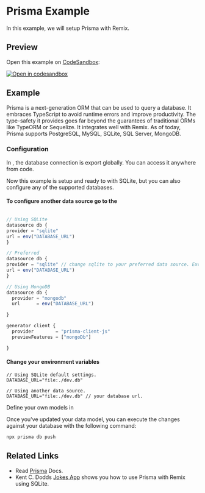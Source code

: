 # Prisma Example

In this example, we will setup Prisma with Remix.

## Preview

Open this example on [CodeSandbox](https://codesandbox.com):

[![Open in codesandbox](https://codesandbox.io/static/img/play-codesandbox.svg)](https://codesandbox.io/s/github/remix-run/remix/tree/main/examples/template)

## Example

Prisma is a next-generation ORM that can be used to query a database. It embraces TypeScript to avoid runtime errors and improve productivity. The type-safety it provides goes far beyond the guarantees of traditional ORMs like TypeORM or Sequelize. It integrates well with Remix. As of today, Prisma supports PostgreSQL, MySQL, SQLite, SQL Server, MongoDB.

### Configuration

In [](app/services/db.server.ts), the database connection is export globally. You can access it anywhere from code.

Now this example is setup and ready to with SQLite, but you can also configure any of the supported databases.

#### To configure another data source go to the [](prisma/schema.prisma)

```javascript

// Using SQLite
datasource db {
provider = "sqlite"
url = env("DATABASE_URL")
}

// Preferred
datasource db {
provider = "sqlite" // change sqlite to your preferred data source. Except for MongoDB.
url = env("DATABASE_URL")
}

// Using MongoDB
datasource db {
  provider = "mongodb"
  url      = env("DATABASE_URL")

}

generator client {
  provider        = "prisma-client-js"
  previewFeatures = ["mongoDb"]

}
```

#### Change your environment variables

```.env
// Using SQLite default settings.
DATABASE_URL="file:./dev.db"

// Using another data source.
DATABASE_URL="file:./dev.db" // your database url.

```

Define your own models in [](prisma/schema.prisma)

Once you've updated your data model, you can execute the changes against your database with the following command:

```bash
npx prisma db push
```

## Related Links

- Read [Prisma](https://www.prisma.io/docs/) Docs.
- Kent C. Dodds [Jokes App](https://remix.run/docs/en/v1/tutorials/jokes#set-up-prisma) shows you how to use Prisma with Remix using SQLite.

